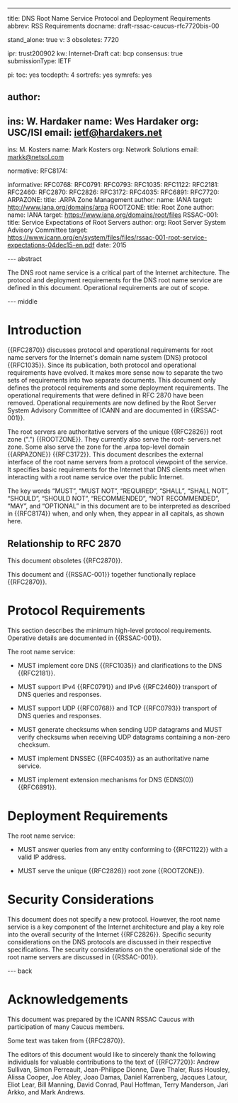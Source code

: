 ---
title: DNS Root Name Service Protocol and Deployment Requirements
abbrev: RSS Requirements
docname: draft-rssac-caucus-rfc7720bis-00

stand_alone: true
v: 3
obsoletes: 7720

ipr: trust200902
kw: Internet-Draft
cat: bcp
consensus: true
submissionType: IETF

pi:
  toc: yes
  tocdepth: 4
  sortrefs: yes
  symrefs: yes

author:
 -
   ins: W. Hardaker
   name: Wes Hardaker
   org: USC/ISI
   email: ietf@hardakers.net
 -
   ins: M. Kosters
   name: Mark Kosters
   org: Network Solutions
   email: markk@netsol.com

normative:
  RFC8174:
  
informative:
  RFC0768:
  RFC0791:
  RFC0793:
  RFC1035:
  RFC1122:
  RFC2181:
  RFC2460:
  RFC2870:
  RFC2826:
  RFC3172:
  RFC4035:
  RFC6891:
  RFC7720:
  ARPAZONE:
    title: .ARPA Zone Management
    author:
      name: IANA
    target: http://www.iana.org/domains/arpa
  ROOTZONE:
    title: Root Zone
    author:
      name: IANA
    target: https://www.iana.org/domains/root/files
  RSSAC-001:
    title: Service Expectations of Root Servers
    author:
      org: Root Server System Advisory Committee
    target: https://www.icann.org/en/system/files/files/rssac-001-root-service-expectations-04dec15-en.pdf
    date: 2015

--- abstract

The DNS root name service is a critical part of the Internet architecture.
The protocol and deployment requirements for the DNS root name service are defined in this document.
Operational requirements are out of scope.

--- middle

# Introduction

{{RFC2870}} discusses protocol and operational requirements for root
name servers for the Internet's domain name system (DNS) protocol
{{RFC1035}}.  Since its publication, both protocol and operational
requirements have evolved.  It makes more sense now to separate the
two sets of requirements into two separate documents.  This document
only defines the protocol requirements and some deployment
requirements.  The operational requirements that were defined in RFC
2870 have been removed.  Operational requirements are now defined by
the Root Server System Advisory Committee of ICANN and are documented
in {{RSSAC-001}}.

The root servers are authoritative servers of the unique {{RFC2826}}
root zone (".") {{ROOTZONE}}.  They currently also serve the root-
servers.net zone.  Some also serve the zone for the .arpa top-level
domain {{ARPAZONE}} {{RFC3172}}.  This document describes the external
interface of the root name servers from a protocol viewpoint of the
service.  It specifies basic requirements for the Internet that DNS
clients meet when interacting with a root name service over the
public Internet.

The key words “MUST”, “MUST NOT”, “REQUIRED”, “SHALL”, “SHALL NOT”,
“SHOULD”, “SHOULD NOT”, “RECOMMENDED”, “NOT RECOMMENDED”, “MAY”,
and “OPTIONAL” in this document are to be interpreted as described in
{{RFC8174}} when, and only when, they appear in all capitals, as shown here.


## Relationship to RFC 2870

This document obsoletes {{RFC2870}}.

This document and {{RSSAC-001}} together functionally replace
{{RFC2870}}.

# Protocol Requirements

This section describes the minimum high-level protocol requirements.
Operative details are documented in {{RSSAC-001}}.

The root name service:

- MUST implement core DNS {{RFC1035}} and clarifications to the DNS
{{RFC2181}}.

- MUST support IPv4 {{RFC0791}} and IPv6 {{RFC2460}} transport of DNS
queries and responses.

- MUST support UDP {{RFC0768}} and TCP {{RFC0793}} transport of DNS
queries and responses.

- MUST generate checksums when sending UDP datagrams and MUST verify
checksums when receiving UDP datagrams containing a non-zero
checksum.

- MUST implement DNSSEC {{RFC4035}} as an authoritative name service.

- MUST implement extension mechanisms for DNS (EDNS(0)) {{RFC6891}}.

# Deployment Requirements

The root name service:

- MUST answer queries from any entity conforming to {{RFC1122}} with a
valid IP address.

- MUST serve the unique {{RFC2826}} root zone {{ROOTZONE}}.

# Security Considerations

This document does not specify a new protocol.  However, the root
name service is a key component of the Internet architecture and play
a key role into the overall security of the Internet {{RFC2826}}.
Specific security considerations on the DNS protocols are discussed
in their respective specifications.  The security considerations on
the operational side of the root name servers are discussed in
{{RSSAC-001}}.

--- back

# Acknowledgements

This document was prepared by the ICANN RSSAC Caucus with participation of many Caucus members.

Some text was taken from {{RFC2870}}.

The editors of this document would like to sincerely thank the following individuals for valuable
contributions to the text of {{RFC7720}}:
Andrew Sullivan, Simon Perreault, Jean-Philippe Dionne, Dave Thaler, Russ Housley,
Alissa Cooper, Joe Abley, Joao Damas, Daniel Karrenberg, Jacques Latour, Eliot Lear,
Bill Manning, David Conrad, Paul Hoffman, Terry Manderson, Jari Arkko, and Mark
Andrews.

